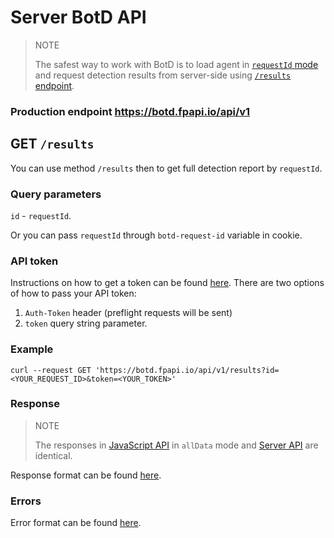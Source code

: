 # Server BotD API

> NOTE
>
> The safest way to work with BotD is to load agent in [`requestId` mode](response.md#mode-is-requestid) and request detection results from server-side using [`/results` endpoint](#get-results).

### Production endpoint https://botd.fpapi.io/api/v1

## GET `/results`
You can use method `/results` then to get full detection report by `requestId`.

### Query parameters

`id` - `requestId`.

Or you can pass `requestId` through `botd-request-id` variable in cookie.

### API token

Instructions on how to get a token can be found [here](/README.md#authorization).
There are two options of how to pass your API token:
1) `Auth-Token` header (preflight requests will be sent)
2) `token` query string parameter.

### Example

```shell
curl --request GET 'https://botd.fpapi.io/api/v1/results?id=<YOUR_REQUEST_ID>&token=<YOUR_TOKEN>'
```

### Response

> NOTE
>
> The responses in [JavaScript API](api.md) in `allData` mode and [Server API](server_api.md) are identical.

Response format can be found [here](response.md#mode-is-alldata).

### Errors

Error format can be found [here](error.md#error-format).
